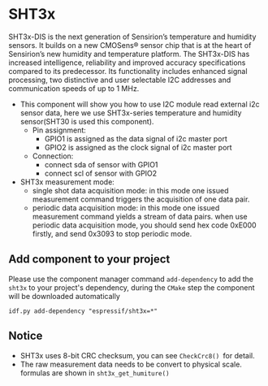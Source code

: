# SHT3x

SHT3x-DIS is the next generation of Sensirion’s temperature and humidity sensors. It builds on a new CMOSens® sensor chip that is at the heart of Sensirion’s new humidity and temperature platform. The SHT3x-DIS has increased intelligence, reliability and improved accuracy specifications compared to its predecessor. Its functionality includes enhanced signal processing, two distinctive and user selectable I2C addresses and communication speeds of up to 1 MHz. 

- This component will show you how to use I2C module read external i2c sensor data, here we use SHT3x-series temperature and humidity sensor(SHT30 is used this component).
  - Pin assignment:
     * GPIO1 is assigned as the data signal of i2c master port
     * GPIO2 is assigned as the clock signal of i2c master port
   - Connection:
     * connect sda of sensor with GPIO1 
     * connect scl of sensor with GPIO2
- SHT3x measurement mode:
  * single shot data acquisition mode: in this mode one issued measurement command triggers the acquisition of one data pair.
  * periodic data acquisition mode: in this mode one issued measurement command yields a stream of data pairs. when use periodic data acquisition mode, you should send hex code 0xE000 firstly, and send 0x3093  to stop periodic mode.

## Add component to your project

Please use the component manager command `add-dependency` to add the `sht3x` to your project's dependency, during the `CMake` step the component will be downloaded automatically

```
idf.py add-dependency "espressif/sht3x=*"
```

## Notice

- SHT3x uses 8-bit CRC checksum,  you can see `CheckCrc8() `for detail.
- The raw measurement data needs to be convert to physical scale.  formulas are shown in `sht3x_get_humiture()`